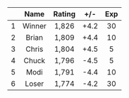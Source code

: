 | |Name|Rating|+/-|Exp|
|-|:--:|:----:|:-:|:-:|
|1|Winner|1,826|+4.2|30|
|2|Brian|1,809|+4.4|10|
|3|Chris|1,804|+4.5|5|
|4|Chuck|1,796|-4.5|5|
|5|Modi|1,791|-4.4|10|
|6|Loser|1,774|-4.2|30|
